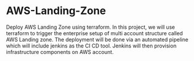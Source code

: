 # AWS-Landing-Zone
Deploy AWS Landing Zone using terraform.
In this project, we will use terraform to trigger the enterprise setup of multi account structure called AWS Landing zone. 
The deployment will be done via an automated pipeline which will include jenkins as the CI CD tool.
Jenkins will then provision infrastructure components on AWS account.
